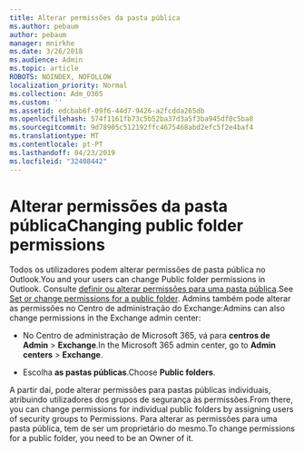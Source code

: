 ```yaml
---
title: Alterar permissões da pasta pública
ms.author: pebaum
author: pebaum
manager: mnirkhe
ms.date: 3/26/2018
ms.audience: Admin
ms.topic: article
ROBOTS: NOINDEX, NOFOLLOW
localization_priority: Normal
ms.collection: Adm_O365
ms.custom: ''
ms.assetid: edcbab6f-09f6-44d7-9426-a2fcdda265db
ms.openlocfilehash: 574f1161fb73c5b52ba37d3a5f3ba945df0c5ba8
ms.sourcegitcommit: 9d78905c512192ffc4675468abd2efc5f2e4baf4
ms.translationtype: MT
ms.contentlocale: pt-PT
ms.lasthandoff: 04/23/2019
ms.locfileid: "32408442"
---
```

# <a name="changing-public-folder-permissions"></a><span data-ttu-id="14793-102">Alterar permissões da pasta pública</span><span class="sxs-lookup"><span data-stu-id="14793-102">Changing public folder permissions</span></span>

<span data-ttu-id="14793-103">Todos os utilizadores podem alterar permissões de pasta pública no Outlook.</span><span class="sxs-lookup"><span data-stu-id="14793-103">You and your users can change Public folder permissions in Outlook.</span></span> <span data-ttu-id="14793-104">Consulte [definir ou alterar permissões para uma pasta pública](https://support.office.com/article/set-or-change-permissions-for-a-public-folder-b2e0440c-7873-48ec-9ff2-b1a20b723005).</span><span class="sxs-lookup"><span data-stu-id="14793-104">See [Set or change permissions for a public folder](https://support.office.com/article/set-or-change-permissions-for-a-public-folder-b2e0440c-7873-48ec-9ff2-b1a20b723005).</span></span> <span data-ttu-id="14793-105">Admins também pode alterar as permissões no Centro de administração do Exchange:</span><span class="sxs-lookup"><span data-stu-id="14793-105">Admins can also change permissions in the Exchange admin center:</span></span>
  
- <span data-ttu-id="14793-106">No Centro de administração de Microsoft 365, vá para **centros de Admin** \> **Exchange**.</span><span class="sxs-lookup"><span data-stu-id="14793-106">In the Microsoft 365 admin center, go to **Admin centers** \> **Exchange**.</span></span>
    
- <span data-ttu-id="14793-107">Escolha **as pastas públicas**.</span><span class="sxs-lookup"><span data-stu-id="14793-107">Choose **Public folders**.</span></span>
    
<span data-ttu-id="14793-108">A partir daí, pode alterar permissões para pastas públicas individuais, atribuindo utilizadores dos grupos de segurança às permissões.</span><span class="sxs-lookup"><span data-stu-id="14793-108">From there, you can change permissions for individual public folders by assigning users of security groups to Permissions.</span></span> <span data-ttu-id="14793-109">Para alterar as permissões para uma pasta pública, tem de ser um proprietário do mesmo.</span><span class="sxs-lookup"><span data-stu-id="14793-109">To change permissions for a public folder, you need to be an Owner of it.</span></span>
  

